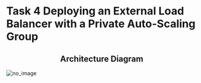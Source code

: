 # Task 4 Deploying an External Load Balancer with a Private Auto-Scaling Group
## <center>Architecture Diagram</center>

![no_image](https://miro.medium.com/v2/resize:fit:922/1*Wnw9jV27EEbWFU9eoiRgFw.png)
